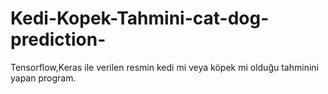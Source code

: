 # Kedi-Kopek-Tahmini-cat-dog-prediction-
Tensorflow,Keras ile verilen resmin kedi mi veya köpek mi olduğu tahminini yapan program.
